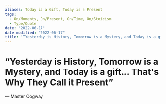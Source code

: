 ```yaml
---
aliases: Today is a Gift, Today is a Present
tags:
  - On/Moments, On/Present, On/Time, On/Stoicism 
  - Type/Quote 
date: "2022-06-17"
date modified: "2022-06-17"
title: '“Yesterday is History, Tomorrow is a Mystery, and Today is a gift… That''s Why They Call it Present”'
---
```


# “Yesterday is History, Tomorrow is a Mystery, and Today is a gift… That's Why They Call it Present”
― Master Oogway
